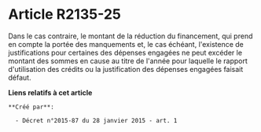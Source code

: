 # Article R2135-25

Dans le cas contraire, le montant de la réduction du financement, qui prend en compte la portée des manquements et, le cas
échéant, l'existence de justifications pour certaines des dépenses engagées ne peut excéder le montant des sommes en cause au
titre de l'année pour laquelle le rapport d'utilisation des crédits ou la justification des dépenses engagées faisait défaut.

**Liens relatifs à cet article**

	**Créé par**:

	  - Décret n°2015-87 du 28 janvier 2015 - art. 1
